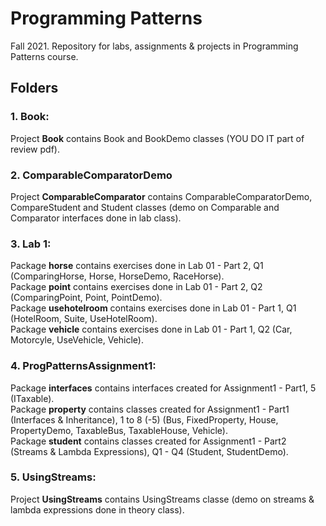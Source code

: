 # Programming Patterns
Fall 2021. Repository for labs, assignments & projects in Programming Patterns course. 

## Folders

### 1. Book:

<p>
    Project <b>Book</b> contains Book and BookDemo classes (YOU DO IT part of review pdf).
</p>

### 2. ComparableComparatorDemo

<p> 
    Project <b>ComparableComparator</b> contains ComparableComparatorDemo, CompareStudent and Student classes (demo on Comparable and Comparator interfaces done in lab class).
</p>

### 3. Lab 1:

<p> 
    Package <b>horse</b> contains exercises done in Lab 01 - Part 2, Q1 (ComparingHorse, Horse, HorseDemo, RaceHorse). <br>
    Package <b>point</b> contains exercises done in Lab 01 - Part 2, Q2 (ComparingPoint, Point, PointDemo). <br>
    Package <b>usehotelroom</b> contains exercises done in Lab 01 - Part 1, Q1 (HotelRoom, Suite, UseHotelRoom). <br>
    Package <b>vehicle</b> contains exercises done in Lab 01 - Part 1, Q2 (Car, Motorcyle, UseVehicle, Vehicle). <br>
</p>

### 4. ProgPatternsAssignment1:

<p> 
    Package <b>interfaces</b> contains interfaces created for Assignment1 - Part1, 5 (ITaxable). <br>
    Package <b>property</b> contains classes created for Assignment1 - Part1 (Interfaces & Inheritance), 1 to 8 (-5) (Bus, FixedProperty, House, PropertyDemo, TaxableBus, TaxableHouse, Vehicle). <br>
    Package <b>student</b> contains classes created for Assignment1 - Part2 (Streams & Lambda Expressions), Q1 - Q4 (Student, StudentDemo). <br>
</p>

### 5. UsingStreams:

<p> 
    Project <b>UsingStreams</b> contains UsingStreams classe (demo on streams & lambda expressions done in theory class).
</p>